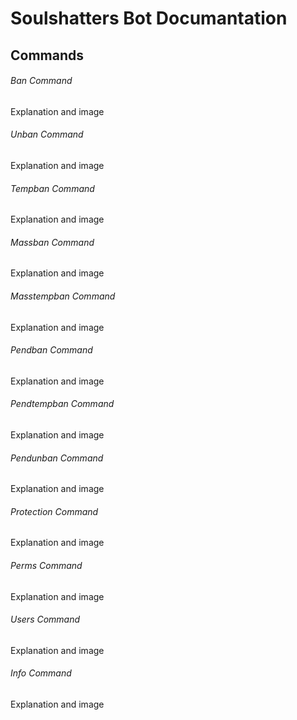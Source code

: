 # Soulshatters Bot Documantation
## Commands
###### Ban Command
Explanation and image
###### Unban Command
Explanation and image
###### Tempban Command
Explanation and image
###### Massban Command
Explanation and image
###### Masstempban Command
Explanation and image
###### Pendban Command
Explanation and image
###### Pendtempban Command
Explanation and image
###### Pendunban Command
Explanation and image
###### Protection Command
Explanation and image
###### Perms Command
Explanation and image
###### Users Command
Explanation and image
###### Info Command
Explanation and image
